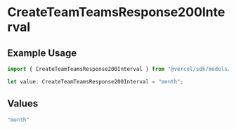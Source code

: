 # CreateTeamTeamsResponse200Interval

## Example Usage

```typescript
import { CreateTeamTeamsResponse200Interval } from "@vercel/sdk/models/operations/createteam.js";

let value: CreateTeamTeamsResponse200Interval = "month";
```

## Values

```typescript
"month"
```